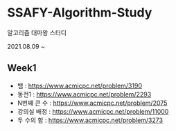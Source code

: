 # SSAFY-Algorithm-Study
알고리즘 대마왕 스터디

2021.08.09 ~

## Week1
- 뱀 : https://www.acmicpc.net/problem/3190
- 동전1 : https://www.acmicpc.net/problem/2293
- N번째 큰 수 : https://www.acmicpc.net/problem/2075
- 강의실 배정 : https://www.acmicpc.net/problem/11000
- 두 수의 합 : https://www.acmicpc.net/problem/3273

## 
